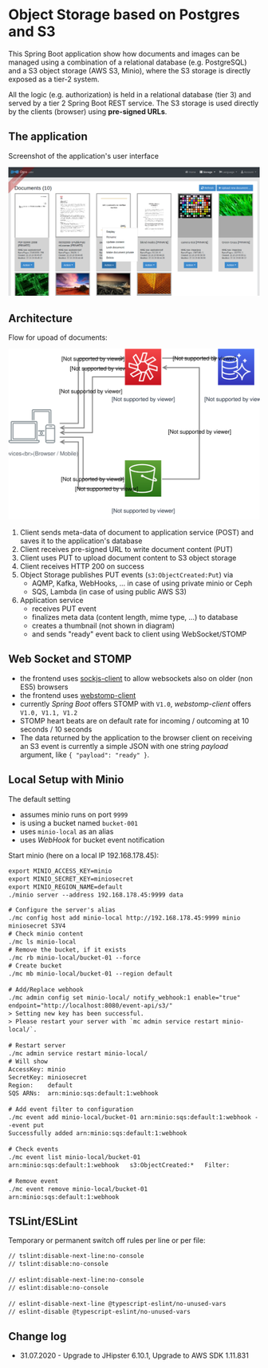 # Object Storage based on Postgres and S3

This Spring Boot application show how documents and images can be managed using a combination of
a relational database (e.g. PostgreSQL) and a S3 object storage (AWS S3, Minio), where the S3 storage
is directly exposed as a tier-2 system.

All the logic (e.g. authorization) is held in a relational database (tier 3) and served by a tier 2 Spring Boot
REST service. The S3 storage is used directly by the clients (browser) using **pre-signed URLs**.

## The application

Screenshot of the application's user interface

![User-Interface](docs/images/screenshot-of-user-interface.png) 

## Architecture

Flow for upoad of documents:

![Upload Flow](docs/images/Using-S3-Right-Upload.svg) 

1. Client sends meta-data of document to application service (POST)
   and saves it to the application's database
2. Client receives pre-signed URL to write document content (PUT)
3. Client uses PUT to upload document content to S3 object storage
4. Client receives HTTP 200 on success
5. Object Storage publishes PUT events (`s3:ObjectCreated:Put`) via
   - AQMP, Kafka, WebHooks, ... in case of using private minio or Ceph
   - SQS, Lambda (in case of using public AWS S3)
6. Application service
   - receives PUT event
   - finalizes meta data (content length, mime type, ...) to database
   - creates a thumbnail (not shown in diagram)
   - and sends "ready" event back to client using WebSocket/STOMP

## Web Socket and STOMP

- the frontend uses [sockjs-client](https://www.npmjs.com/package/sockjs-client) to allow websockets also on older (non ES5) browsers
- the frontend uses [webstomp-client](https://www.npmjs.com/package/webstomp-client)
- currently *Spring Boot* offers STOMP with `V1.0`, *webstomp-client* offers `V1.0, V1.1, V1.2`
- STOMP heart beats are on default rate for incoming / outcoming at 10 seconds / 10 seconds
- The data returned by the application to the browser client on receiving an S3 event is currently a simple JSON with one
  string *payload* argument, like `{ "payload": "ready" }`.

## Local Setup with Minio

The default setting

- assumes minio runs on port `9999`
- is using a bucket named `bucket-001`
- uses `minio-local` as an alias
- uses *WebHook* for bucket event notification

Start minio (here on a local IP 192.168.178.45):

```
export MINIO_ACCESS_KEY=minio
export MINIO_SECRET_KEY=miniosecret
export MINIO_REGION_NAME=default
./minio server --address 192.168.178.45:9999 data
```

```
# Configure the server's alias
./mc config host add minio-local http://192.168.178.45:9999 minio miniosecret S3V4
# Check minio content
./mc ls minio-local
# Remove the bucket, if it exists
./mc rb minio-local/bucket-01 --force
# Create bucket
./mc mb minio-local/bucket-01 --region default

# Add/Replace webhook
./mc admin config set minio-local/ notify_webhook:1 enable="true" endpoint="http://localhost:8080/event-api/s3/"
> Setting new key has been successful.
> Please restart your server with `mc admin service restart minio-local/`.

# Restart server
./mc admin service restart minio-local/
# Will show
AccessKey: minio 
SecretKey: miniosecret 
Region:    default
SQS ARNs:  arn:minio:sqs:default:1:webhook

# Add event filter to configuration
./mc event add minio-local/bucket-01 arn:minio:sqs:default:1:webhook --event put
Successfully added arn:minio:sqs:default:1:webhook

# Check events
./mc event list minio-local/bucket-01
arn:minio:sqs:default:1:webhook   s3:ObjectCreated:*   Filter:

# Remove event
./mc event remove minio-local/bucket-01 arn:minio:sqs:default:1:webhook

```

## TSLint/ESLint

Temporary or permanent switch off rules per line or per file:

```
// tslint:disable-next-line:no-console
// tslint:disable:no-console

// eslint:disable-next-line:no-console
// eslint:disable:no-console

// eslint-disable-next-line @typescript-eslint/no-unused-vars
// eslint-disable @typescript-eslint/no-unused-vars
```
## Change log

- 31.07.2020 - Upgrade to JHipster 6.10.1, Upgrade to AWS SDK 1.11.831



